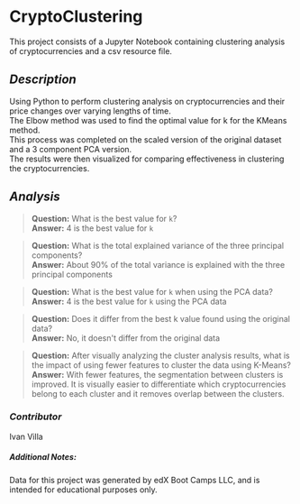 # CryptoClustering

This project consists of a Jupyter Notebook containing clustering analysis of cryptocurrencies and a csv resource file.

## *Description*

Using Python to perform clustering analysis on cryptocurrencies and their price changes over varying lengths of time.  
The Elbow method was used to find the optimal value for k for the KMeans method.  
This process was completed on the scaled version of the original dataset and a 3 component PCA version.  
The results were then visualized for comparing effectiveness in clustering the cryptocurrencies.


## *Analysis*
>**Question:** What is the best value for `k`?  
>**Answer:** 4 is the best value for `k`  
  
>**Question:** What is the total explained variance of the three principal components?  
>**Answer:** About 90% of the total variance is explained with the three principal components  
  
>**Question:** What is the best value for `k` when using the PCA data?  
>**Answer:** 4 is the best value for `k` using the PCA data  
  
>**Question:** Does it differ from the best k value found using the original data?  
>**Answer:** No, it doesn't differ from the original data  
  
>**Question:** After visually analyzing the cluster analysis results, what is the impact of using fewer features to cluster the data using K-Means?  
>**Answer:** With fewer features, the segmentation between clusters is improved. It is visually easier to differentiate which cryptocurrencies belong to each cluster and it removes overlap between the clusters.  



### *Contributor*

Ivan Villa

##### **Additional Notes:**
Data for this project was generated by edX Boot Camps LLC, and is intended for educational purposes only.
